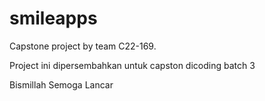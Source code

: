 # smileapps
Capstone project by team C22-169.

Project ini dipersembahkan untuk capston dicoding batch 3

Bismillah Semoga Lancar

